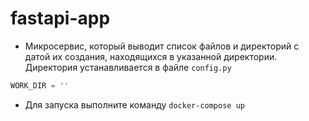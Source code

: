 # fastapi-app

* Микросервис, который выводит список файлов и директорий с датой их создания, находящихся в указанной директории. Директория устанавливается в файле ```config.py```

```config.py
WORK_DIR = ''
```
* Для запуска выполните команду ```docker-compose up```